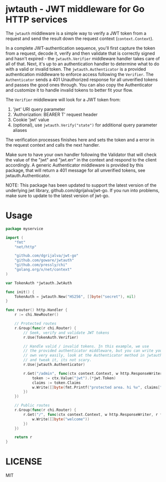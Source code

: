 jwtauth - JWT middleware for Go HTTP services
=============================================

The `jwtauth` middleware is a simple way to verify a JWT token from a request
and send the result down the request context (`context.Context`).

In a complete JWT-authentication sequence, you'll first capture the token from
a request, decode it, verify and then validate that is correctly signed and hasn't
expired - the `jwtauth.Verifier` middleware handler takes care of all of that. Next,
it's up to an authentication handler to determine what to do with a valid or invalid
token. The `jwtauth.Authenticator` is a provided authentication middleware to enforce
access following the `Verifier`. The `Authenticator` sends a 401 Unauthorized response
for all unverified tokens and passes the good ones through. You can also copy the
Authenticator and customize it to handle invalid tokens to better fit your flow.

The `Verifier` middleware will look for a JWT token from:

1. 'jwt' URI query parameter
2. 'Authorization: BEARER T' request header
3. Cookie 'jwt' value
4. (optional), use `jwtauth.Verify("state")` for additional query parameter aliases

The verification processes finishes here and sets the token and a error in the request
context and calls the next handler.

Make sure to have your own handler following the Validator that will check the value of
the "jwt" and "jwt.err" in the context and respond to the client accordingly. A generic
Authenticator middleware is provided by this package, that will return a 401 message for
all unverified tokens, see jwtauth.Authenticator.

NOTE: This package has been updated to support the latest version of the
underlying jwt library, github.com/dgrijalva/jwt-go. If you run into problems,
make sure to update to the latest version of jwt-go.

# Usage

```go
package myservice

import (
	"fmt"
	"net/http"

	"github.com/dgrijalva/jwt-go"
	"github.com/goware/jwtauth"
	"github.com/pressly/chi"
	"golang.org/x/net/context"
)

var TokenAuth *jwtauth.JwtAuth

func init() {
	TokenAuth = jwtauth.New("HS256", []byte("secret"), nil)
}

func router() http.Handler {
	r := chi.NewRouter()

	// Protected routes
	r.Group(func(r chi.Router) {
		// Seek, verify and validate JWT tokens
		r.Use(TokenAuth.Verifier)

		// Handle valid / invalid tokens. In this example, we use
		// the provided authenticator middleware, but you can write your
		// own very easily, look at the Authenticator method in jwtauth.go
		// and tweak it, its not scary.
		r.Use(jwtauth.Authenticator)

		r.Get("/admin", func(ctx context.Context, w http.ResponseWriter, r *http.Request) {
			token := ctx.Value("jwt").(*jwt.Token)
			claims := token.Claims
			w.Write([]byte(fmt.Printf("protected area. hi %v", claims["user_id"])))
		})
	})

	// Public routes
	r.Group(func(r chi.Router) {
		r.Get("/", func(ctx context.Context, w http.ResponseWriter, r *http.Request) {
			w.Write([]byte("welcome"))
		})
	})

	return r
}
```

# LICENSE

MIT
